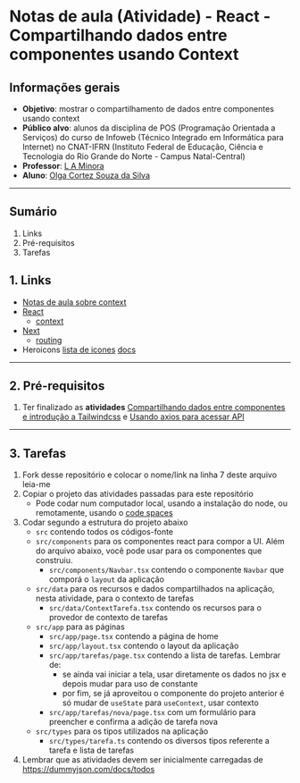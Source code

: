 # Notas de aula (Atividade) - React - Compartilhando dados entre componentes usando Context

## Informações gerais
- **Objetivo**: mostrar o compartilhamento de dados entre componentes usando context
- **Público alvo**: alunos da disciplina de POS (Programação Orientada a Serviços) do curso de Infoweb (Técnico Integrado em Informática para Internet) no CNAT-IFRN (Instituto Federal de Educação, Ciência e Tecnologia do Rio Grande do Norte - Campus Natal-Central)
- **Professor**: [L A Minora](https://github.com/leonardo-minora/)
- **Aluno**: [Olga Cortez Souza da Silva](https://github.com/Olga-Cortez)
---
## Sumário

1. Links
2. Pré-requisitos
3. Tarefas

## 1. Links

- [Notas de aula sobre context](https://github.com/infoweb-pos/2025-pos-react-compartilhando-dados-entre-componentes-exemplo-context)
- [React](https://react.dev/learn)
  - [context](https://react.dev/learn/passing-data-deeply-with-context)
- [Next](https://nextjs.org/docs)
  - [routing](https://nextjs.org/docs/app/building-your-application/routing)
- Heroicons [lista de icones](https://heroicons.com/) [docs](https://github.com/tailwindlabs/heroicons)

---

## 2. Pré-requisitos

1. Ter finalizado as **atividades** [Compartilhando dados entre componentes e introdução a Tailwindcss](https://github.com/infoweb-pos/2025-pos-03-react-compartilhando-dados-entre-componentes) e [Usando axios para acessar API](https://github.com/infoweb-pos/2025-pos-04-react-api-requisicao-axios)

---

## 3. Tarefas

1. Fork desse repositório e colocar o nome/link na linha 7 deste arquivo leia-me
2. Copiar o projeto das atividades passadas para este repositório
   - Pode codar num computador local, usando a instalação do node, ou remotamente, usando o [code spaces](https://github.com/features/codespaces)
4. Codar segundo a estrutura do projeto abaixo
   - `src` contendo todos os códigos-fonte
   - `src/components` para os componentes react para compor a UI. Além do arquivo abaixo, você pode usar para os componentes que construiu.
     - `src/components/Navbar.tsx` contendo o componente `Navbar` que comporá o `layout` da aplicação
   - `src/data` para os recursos e dados compartilhados na aplicação, nesta atividade, para o contexto de tarefas
     - `src/data/ContextTarefa.tsx` contendo os recursos para o provedor de contexto de tarefas
   - `src/app` para as páginas
      - `src/app/page.tsx` contendo a página de home
      - `src/app/layout.tsx` contendo o layout da aplicação
      - `src/app/tarefas/page.tsx` contendo a lista de tarefas. Lembrar de:
        - se ainda vai iniciar a tela, usar diretamente os dados no jsx e depois mudar para uso de constante
        - por fim, se já aproveitou o componente do projeto anterior é só mudar de `useState` para `useContext`, usar contexto
      - `src/app/tarefas/nova/page.tsx` com um formulário para preencher e confirma a adição de tarefa nova
   - `src/types` para os tipos utilizados na aplicação
      - `src/types/tarefa.ts` contendo os diversos tipos referente a tarefa e lista de tarefas
5. Lembrar que as atividades devem ser inicialmente carregadas de https://dummyjson.com/docs/todos
